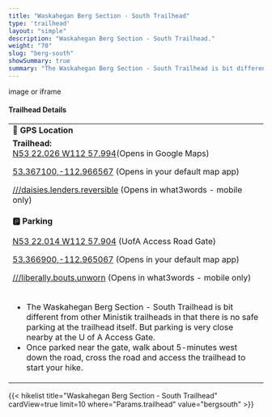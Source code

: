 ```yaml
---
title: "Waskahegan Berg Section - South Trailhead"
type: 'trailhead'
layout: "simple"
description: "Waskahegan Berg Section - South Trailhead."
weight: "70"
slug: "berg-south"
showSummary: true
summary: "The Waskahegan Berg Section - South Trailhead is bit different from other Ministik trailheads in that there is no safe parking at the trailhead itself. But parking is very close nearby at the U of A Access Gate. Once parked near the gate, walk about 5-minutes west down the road, cross the road and access the trailhead to start your hike."
---
```

<div class="flex flex-col text-surface shadow-secondary-1 dark:bg-surface-dark dark:text-white max-w-max lg:flex-row h-auto sm:pb-10">
<div class="w-full lg:w-1/2">
image or iframe
</div>
  <div class="flex flex-col justify-start pl-5 lg:w-1/2">
    <h4 class="text-xl font-large mt-0">Trailhead Details</h4>
      <table width=100% class="w-full">
      <tbody>
        <tr>
          <td valign="top" width="100%" class="mb-2 text-base" colspan="2"><b>🧭 GPS Location</b></td>
        </tr>
        <tr>
          <td valign="top" colspan="2" class="my-4 text-base"><b>Trailhead:</b></br> <a href="https://maps.app.goo.gl/U5CtkTNvsuVEa32s9" target="_blank">N53 22.026 W112 57.994</a>(Opens in Google Maps)</br>
          <p><a href="geo:53.367100,-112.966567">53.367100,-112.966567</a> (Opens in your default map app)</p>
          <p><a href="w3w://show?threewords=daisies.lenders.reversible">///daisies.lenders.reversible</a> (Opens in what3words - mobile only)</p>
          </td>
        </tr>
        <tr>
          <td valign="top" class="mb-2 text-base"><b>🅿️ Parking</b></br></br> <a href="https://maps.app.goo.gl/p6NFvhybbCuPJVet9" target="_blank">N53 22.014 W112 57.904</a> (UofA Access Road Gate)</br>
          <p><a href="geo:53.366900,-112.965067">53.366900,-112.965067</a> (Opens in your default map app)</p>
          <p><a href="w3w://show?threewords=liberally.bouts.unworn">///liberally.bouts.unworn</a> (Opens in what3words - mobile only)</p></td>
        </tr>
        <tr>
          <td valign="top" colspan="2" class="my-4 text-base"><ul><li>The Waskahegan Berg Section - South Trailhead is bit different from other Ministik trailheads in that there is no safe parking at the trailhead itself. But parking is very close nearby at the U of A Access Gate.</li>
          <li>Once parked near the gate, walk about 5-minutes west down the road, cross the road and access the trailhead to start your hike.</li></ul></td>
        </tr>
      </tbody>
      </table>
  </div>
</div>
{{< hikelist title="Waskahegan Berg Section - South Trailhead" cardView=true limit=10 where="Params.trailhead" value="bergsouth" >}}